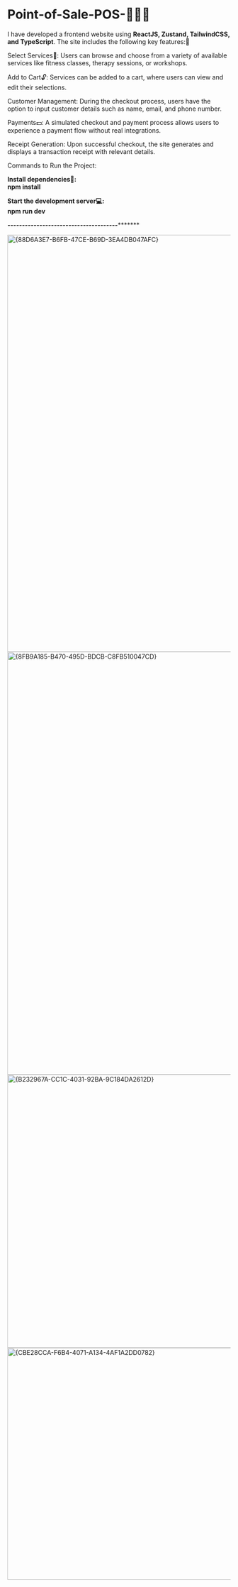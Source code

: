 # Point-of-Sale-POS-🔖🔖🔖
I have developed a frontend website using **ReactJS, Zustand, TailwindCSS, and TypeScript**. The site includes the following key features:🚀





Select Services🎁: Users can browse and choose from a variety of available services like fitness classes, therapy sessions, or workshops.
<br/>



Add to Cart🔓: Services can be added to a cart, where users can view and edit their selections.
<br/>




Customer Management: During the checkout process, users have the option to input customer details such as name, email, and phone number.
<br/>



Payments💵: A simulated checkout and payment process allows users to experience a payment flow without real integrations.
<br/>



Receipt Generation: Upon successful checkout, the site generates and displays a transaction receipt with relevant details.
<br/>



Commands to Run the Project:
<br/>



**Install dependencies🎉:**
<br/>
**npm install**
<br/>




**Start the development server💻:**
<br/>
**npm run dev**


*************************--------------------------------------********************************


<img width="940" alt="{88D6A3E7-B6FB-47CE-B69D-3EA4DB047AFC}" src="https://github.com/user-attachments/assets/7e1e4c77-274e-4ebb-853b-fbbe832c5a55" />
<img width="953" alt="{8FB9A185-B470-495D-BDCB-C8FB510047CD}" src="https://github.com/user-attachments/assets/3e04f0cf-1058-4489-bfc6-4b5937e0bc9d" />
<img width="616" alt="{B232967A-CC1C-4031-92BA-9C184DA2612D}" src="https://github.com/user-attachments/assets/6b6c96b8-3493-48e7-b568-f21b5e1490e2" />
<img width="523" alt="{CBE28CCA-F6B4-4071-A134-4AF1A2DD0782}" src="https://github.com/user-attachments/assets/cbc6ae4d-8226-483b-bb57-5b281a229cee" />



